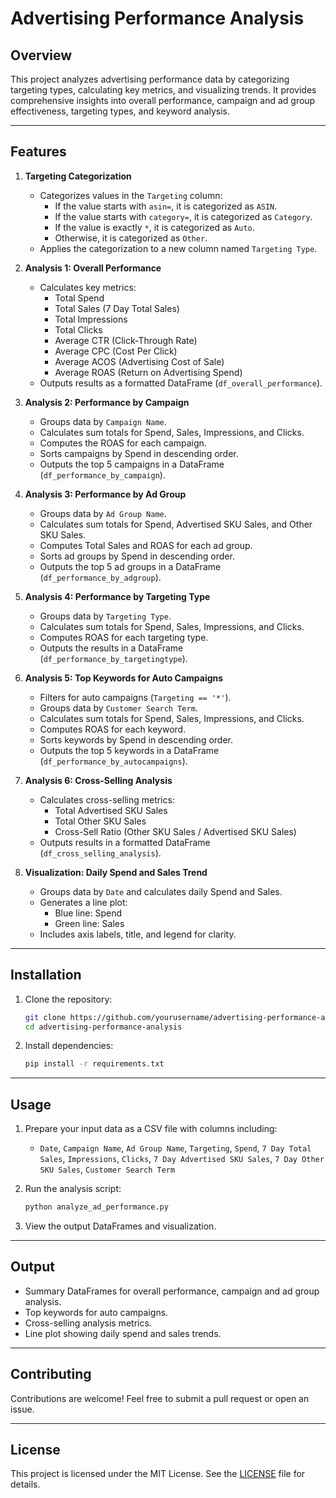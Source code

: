 # Advertising Performance Analysis

## Overview

This project analyzes advertising performance data by categorizing targeting types, calculating key metrics, and visualizing trends. It provides comprehensive insights into overall performance, campaign and ad group effectiveness, targeting types, and keyword analysis.

---

## Features

1. **Targeting Categorization**
   - Categorizes values in the `Targeting` column:
     - If the value starts with `asin=`, it is categorized as `ASIN`.
     - If the value starts with `category=`, it is categorized as `Category`.
     - If the value is exactly `*`, it is categorized as `Auto`.
     - Otherwise, it is categorized as `Other`.
   - Applies the categorization to a new column named `Targeting Type`.

2. **Analysis 1: Overall Performance**
   - Calculates key metrics:
     - Total Spend
     - Total Sales (7 Day Total Sales)
     - Total Impressions
     - Total Clicks
     - Average CTR (Click-Through Rate)
     - Average CPC (Cost Per Click)
     - Average ACOS (Advertising Cost of Sale)
     - Average ROAS (Return on Advertising Spend)
   - Outputs results as a formatted DataFrame (`df_overall_performance`).

3. **Analysis 2: Performance by Campaign**
   - Groups data by `Campaign Name`.
   - Calculates sum totals for Spend, Sales, Impressions, and Clicks.
   - Computes the ROAS for each campaign.
   - Sorts campaigns by Spend in descending order.
   - Outputs the top 5 campaigns in a DataFrame (`df_performance_by_campaign`).

4. **Analysis 3: Performance by Ad Group**
   - Groups data by `Ad Group Name`.
   - Calculates sum totals for Spend, Advertised SKU Sales, and Other SKU Sales.
   - Computes Total Sales and ROAS for each ad group.
   - Sorts ad groups by Spend in descending order.
   - Outputs the top 5 ad groups in a DataFrame (`df_performance_by_adgroup`).

5. **Analysis 4: Performance by Targeting Type**
   - Groups data by `Targeting Type`.
   - Calculates sum totals for Spend, Sales, Impressions, and Clicks.
   - Computes ROAS for each targeting type.
   - Outputs the results in a DataFrame (`df_performance_by_targetingtype`).

6. **Analysis 5: Top Keywords for Auto Campaigns**
   - Filters for auto campaigns (`Targeting == '*'`).
   - Groups data by `Customer Search Term`.
   - Calculates sum totals for Spend, Sales, Impressions, and Clicks.
   - Computes ROAS for each keyword.
   - Sorts keywords by Spend in descending order.
   - Outputs the top 5 keywords in a DataFrame (`df_performance_by_autocampaigns`).

7. **Analysis 6: Cross-Selling Analysis**
   - Calculates cross-selling metrics:
     - Total Advertised SKU Sales
     - Total Other SKU Sales
     - Cross-Sell Ratio (Other SKU Sales / Advertised SKU Sales)
   - Outputs results in a formatted DataFrame (`df_cross_selling_analysis`).

8. **Visualization: Daily Spend and Sales Trend**
   - Groups data by `Date` and calculates daily Spend and Sales.
   - Generates a line plot:
     - Blue line: Spend
     - Green line: Sales
   - Includes axis labels, title, and legend for clarity.

---

## Installation

1. Clone the repository:

    ```bash
    git clone https://github.com/yourusername/advertising-performance-analysis.git
    cd advertising-performance-analysis
    ```

2. Install dependencies:

    ```bash
    pip install -r requirements.txt
    ```

---

## Usage

1. Prepare your input data as a CSV file with columns including:
   - `Date`, `Campaign Name`, `Ad Group Name`, `Targeting`, `Spend`, `7 Day Total Sales`, `Impressions`, `Clicks`, `7 Day Advertised SKU Sales`, `7 Day Other SKU Sales`, `Customer Search Term`

2. Run the analysis script:

    ```bash
    python analyze_ad_performance.py
    ```

3. View the output DataFrames and visualization.

---

## Output

- Summary DataFrames for overall performance, campaign and ad group analysis.
- Top keywords for auto campaigns.
- Cross-selling analysis metrics.
- Line plot showing daily spend and sales trends.

---

## Contributing

Contributions are welcome! Feel free to submit a pull request or open an issue.

---

## License

This project is licensed under the MIT License. See the [LICENSE](LICENSE) file for details.

